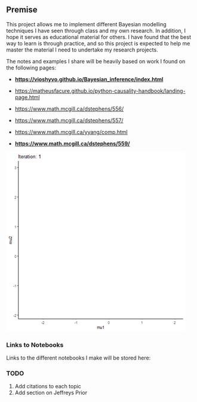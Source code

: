 
## Premise

This project allows me to implement different Bayesian modelling techniques I have seen through class and my own research. In addition, I hope it serves as educational material for others. I have found that the best way to learn is through practice, and so this project is expected to help me master the material I need to undertake my research projects.

The notes and examples I share will be heavily based on work I found on the following pages:

-   **https://vioshyvo.github.io/Bayesian_inference/index.html**
  
-   https://matheusfacure.github.io/python-causality-handbook/landing-page.html

-   https://www.math.mcgill.ca/dstephens/556/

-   https://www.math.mcgill.ca/dstephens/557/

-   https://www.math.mcgill.ca/yyang/comp.html

-   **https://www.math.mcgill.ca/dstephens/559/**

![MCMC GIF](https://github.com/aosakwe/Bayesian-Inference/blob/main/mcmc.gif)

### Links to Notebooks

Links to the different notebooks I make will be stored here:

### TODO
1. Add citations to each topic
2. Add section on Jeffreys Prior
